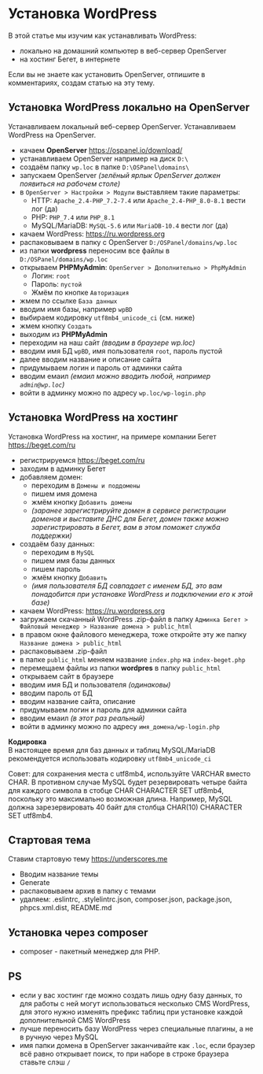 # Установка WordPress
В этой статье мы изучим как устанавливать WordPress:
- локально на домашний компьютер в веб-сервер OpenServer
- на хостинг Бегет, в интернете

Если вы не знаете как установить OpenServer, отпишите в комментариях, создам статью на эту тему.

## Установка WordPress локально на OpenServer
Устанавливаем локальный веб-сервер OpenServer. Устанавливаем WordPress на OpenServer.

- качаем **OpenServer** https://ospanel.io/download/
- устанавливаем OpenServer например на диск `D:\`
- создаём папку `wp.loc` в папке `D:\OSPanel\domains\`
- запускаем OpenServer *(зелёный ярлык OpenServer должен появиться на рабочем столе)*
- в `OpenServer > Настройки > Модули` выставляем такие параметры:
    - HTTP: `Apache_2.4-PHP_7.2-7.4` или `Apache_2.4-PHP_8.0-8.1` вести лог (да)
    - PHP: `PHP_7.4` или `PHP_8.1`
    - MySQL/MariaDB: `MySQL-5.6` или `MariaDB-10.4` вести лог (да)
- качаем WordPress: https://ru.wordpress.org
- распаковываем в папку с OpenServer `D:/OSPanel/domains/wp.loc`
- из папки **wordpress** переносим все файлы в `D:/OSPanel/domains/wp.loc`
- открываем **PHPMyAdmin**: `OpenServer > Дополнительно > PhpMyAdmin`
    - Логин: `root`
    - Пароль: `пустой`
    - Жмём по кнопке `Авторизация`
- жмем по ссылке `База данных`
- вводим имя базы, например `wpBD`
- выбираем кодировку `utf8mb4_unicode_ci` (см. ниже)
- жмем кнопку `Создать`
- выходим из **PHPMyAdmin**
- переходим на наш сайт *(вводим в браузере wp.loc)*
- вводим имя БД `wpBD`, имя пользователя `root`, пароль пустой
- далее вводим название и описание сайта
- придумываем логин и пароль от админки сайта
- вводим емаил *(eмаил можно вводить любой, например `admin@wp.loc`)*
- войти в админку можно по адресу `wp.loc/wp-login.php`

## Установка WordPress на хостинг
Установка WordPress на хостинг, на примере компании Бегет https://beget.com/ru

- регистрируемся https://beget.com/ru
- заходим в админку Бегет
- добавляем домен:
    - переходим в `Домены и поддомены`
    - пишем имя домена
    - жмём кнопку `Добавить домены`
    - *(заранее зарегистрируйте домен в сервисе регистрации доменов и выставите ДНС для Бегет, домен также можно зарегистрировать в Бегет, вам в этом поможет служба поддержки)*
- cоздаём базу данных:
    - переходим в `MySQL`
    - пишем имя базы данных
    - пишем пароль
    - жмём кнопку `Добавить`
    - *(имя пользователя БД совпадает с именем БД, это вам понадобится при установке WordPress и подключении его к этой базе)*
- качаем WordPress: https://ru.wordpress.org
- загружаем скачанный WordPress .zip-файл в папку `Админка Бегет > Файловый менеджер > Название домена > public_html`
- в правом окне файлового менеджера, тоже откройте эту же папку `Название домена > public_html`
- распаковываем .zip-файл
- в папке `public_html` меняем название `index.php` на `index-beget.php`
- перемещаем файлы из папки **wordpres** в папку `public_html`
- открываем сайт в браузере
- вводим имя БД и пользователя *(одинаковы)*
- вводим пароль от БД
- вводим название сайта, описание
- придумываем логин и пароль для админки сайта
- вводим емаил *(в этот раз реальный)*
- войти в админку можно по адресу `имя_домена/wp-login.php`

**Кодировка**  
В настоящее время для баз данных и таблиц MySQL/MariaDB рекомендуется использовать кодировку `utf8mb4_unicode_ci`

Совет: для сохранения места с utf8mb4, используйте VARCHAR вместо CHAR. В противном случае MySQL будет резервировать четыре байта для каждого символа в стобце CHAR CHARACTER SET utf8mb4, поскольку это максимально возможная длина. Например, MySQL должна зарезервировать 40 байт для столбца CHAR(10) CHARACTER SET utf8mb4.

## Стартовая тема
Ставим стартовую тему https://underscores.me
- Вводим название темы
- Generate
- распаковываем архив в папку с темами
- удаляем: .eslintrc, .stylelintrc.json, composer.json, package.json, phpcs.xml.dist, README.md

## Установка через composer
- composer - пакетный менеджер для PHP.

## PS
- если у вас хостинг где можно создать лишь одну базу данных, то для работы с ней могут использоваться несколько CMS WordPress, для этого нужно изменять префикс таблиц при установке каждой дополнительной CMS WordPress
- лучше переносить базу WordPress через специальные плагины, а не в ручную через MySQL
- имя папки домена в OpenServer заканчивайте как `.loc`, если браузер всё равно открывает поиск, то при наборе в строке браузера ставьте слэш `/`
